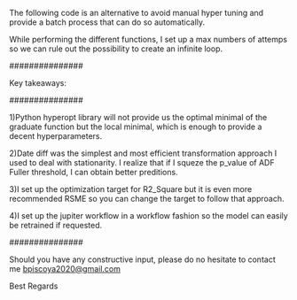 The following code is an alternative to avoid manual hyper tuning and provide a batch process that can do so automatically.

While performing the different functions, I set up a max numbers of attemps so we can rule out the possibility to create an infinite loop.

###############

Key takeaways:

###############

1)Python hyperopt library will not provide us the optimal minimal of the graduate function but the local minimal, which is enough to provide a decent hyperparameters.

2)Date diff was the simplest and most efficient transformation approach I used to deal with stationarity. I realize that if I squeze the p_value of ADF Fuller threshold, I can obtain better preditions.

3)I set up the optimization target for R2_Square but it is even more recommended RSME so you can change the target to follow that approach.

4)I set up the jupiter workflow in a workflow fashion so the model can easily be retrained if requested.

###############

Should you have any constructive input, please do no hesitate to contact me bpiscoya2020@gmail.com

Best Regards



